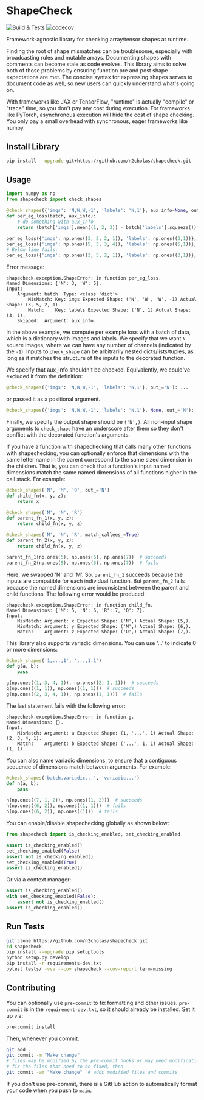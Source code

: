 
# ShapeCheck

![Build & Tests](https://github.com/n2cholas/shapecheck/workflows/Build%20and%20Tests/badge.svg)
[![codecov](https://codecov.io/gh/n2cholas/shapecheck/branch/main/graph/badge.svg?token=KAW5F029PM)](https://codecov.io/gh/n2cholas/shapecheck)

Framework-agnostic library for checking array/tensor shapes at runtime.

Finding the root of shape mismatches can be troublesome, especially with
broadcasting rules and mutable arrays. Documenting shapes with comments can
become stale as code evolves. This library aims to solve both of those problems
by ensuring function pre and post shape expectations are met. The concise
syntax for expressing shapes serves to document code as well, so new users can
quickly understand what's going on.

With frameworks like JAX or TensorFlow, "runtime" is actually "compile" or
"trace" time, so you don't pay any cost during execution. For frameworks like
PyTorch, asynchronous execution will hide the cost of shape checking. You only
pay a small overhead with synchronous, eager frameworks like numpy.

## Install Library

```bash
pip install --upgrade git+https://github.com/n2cholas/shapecheck.git
```

## Usage

```python
import numpy as np
from shapecheck import check_shapes

@check_shapes({'imgs': 'N,W,W,-1', 'labels': 'N,1'}, aux_info=None, out_='N')
def per_eg_loss(batch, aux_info):
    # do something with aux_info
    return (batch['imgs'].mean((1, 2, 3)) - batch['labels'].squeeze())**2

per_eg_loss({'imgs': np.ones((3, 2, 2, 1)), 'labels': np.ones((3,1))}, np.ones(1))
per_eg_loss({'imgs': np.ones((5, 3, 3, 4)), 'labels': np.ones((5,1))}, 'any')
# Below line fails:
per_eg_loss({'imgs': np.ones((3, 5, 2, 1)), 'labels': np.ones((3,1))}, 'any')
```

Error message:

```
shapecheck.exception.ShapeError: in function per_eg_loss.
Named Dimensions: {'N': 3, 'W': 5}.
Input:
    Argument: batch  Type: <class 'dict'>
        MisMatch: Key: imgs Expected Shape: ('N', 'W', 'W', -1) Actual Shape: (3, 5, 2, 1).
        Match:    Key: labels Expected Shape: ('N', 1) Actual Shape: (3, 1).
    Skipped:  Argument: aux_info.
```

In the above example, we compute per example loss with a batch of data, which
is a dictionary with images and labels. We specify that we want `N` square
images, where we can have any number of channels (indicated by the `-1`).
Inputs to `check_shape` can be arbitrarily nested dicts/lists/tuples, as long
as it matches the structure of the inputs to the decorated function.

We specify that aux_info shouldn't be checked. Equivalently, we could've
excluded it from the definition:

```python
@check_shapes({'imgs': 'N,W,W,-1', 'labels': 'N,1'}, out_='N'): ...
```

or passed it as a positional argument.

```python
@check_shapes({'imgs': 'N,W,W,-1', 'labels': 'N,1'}, None, out_='N'): ...
```

Finally, we specify the output shape should be `('N',)`. All non-input shape
arguments to `check_shape` have an underscore after them so they don't
conflict with the decorated function's arguments.

If you have a function with shapechecking that calls many other functions
with shapechecking, you can optionally enforce that dimensions with the same
letter name in the parent correspond to the same sized dimension in the children.
That is, you can check that a function's input named dimensions match the same
named dimensions of all functions higher in the call stack. For example:

```python
@check_shapes('N', 'M', 'O', out_='N')
def child_fn(x, y, z):
    return x

@check_shapes('M', 'N', 'R')
def parent_fn_1(x, y, z):
    return child_fn(x, y, z)

@check_shapes('M', 'N', 'R', match_callees_=True)
def parent_fn_2(x, y, z):
    return child_fn(x, y, z)

parent_fn_1(np.ones(5), np.ones(6), np.ones(7))  # succeeds
parent_fn_2(np.ones(5), np.ones(6), np.ones(7))  # fails
```

Here, we swapped 'N' and 'M'. So, `parent_fn_1` succeeds because the inputs are
compatible for each individual function. But `parent_fn_2` fails because the
named dimensions are inconsistent between the parent and child functions. The
following error would be produced:

```
shapecheck.exception.ShapeError: in function child_fn.
Named Dimensions: {'M': 5, 'N': 6, 'R': 7, 'O': 7}.
Input:
    MisMatch: Argument: x Expected Shape: ('N',) Actual Shape: (5,).
    MisMatch: Argument: y Expected Shape: ('M',) Actual Shape: (6,).
    Match:    Argument: z Expected Shape: ('O',) Actual Shape: (7,).
```

This library also supports variadic dimensions. You can use '...' to indicate 0
or more dimensions:

```python
@check_shapes('1,...,1', '...,1,1')
def g(a, b):
    pass

g(np.ones((1, 3, 4, 1)), np.ones((2, 1, 1)))  # succeeds
g(np.ones((1, 1)), np.ones((1, 1)))  # succeeds
g(np.ones((2, 3, 4, 1)), np.ones((1, 1)))  # fails
```

The last statement fails with the following error:

```
shapecheck.exception.ShapeError: in function g.
Named Dimensions: {}.
Input:
    MisMatch: Argument: a Expected Shape: (1, '...', 1) Actual Shape: (2, 3, 4, 1).
    Match:    Argument: b Expected Shape: ('...', 1, 1) Actual Shape: (1, 1).
```

You can also name variadic dimensions, to ensure that a contiguous sequence of
dimensions match between arguments. For example:

```python
@check_shapes('batch,variadic...', 'variadic...')
def h(a, b):
    pass

h(np.ones((7, 1, 2)), np.ones((1, 2)))  # succeeds
h(np.ones((6, 2)), np.ones((1, 1)))  # fails
h(np.ones((6, 2)), np.ones((1)))  # fails
```

You can enable/disable shapechecking globally as shown below:

```python
from shapecheck import is_checking_enabled, set_checking_enabled

assert is_checking_enabled()
set_checking_enabled(False)
assert not is_checking_enabled()
set_checking_enabled(True)
assert is_checking_enabled()
```

Or via a context manager:

```python
assert is_checking_enabled()
with set_checking_enabled(False):
    assert not is_checking_enabled()
assert is_checking_enabled()
```

## Run Tests

```bash
git clone https://github.com/n2cholas/shapecheck.git
cd shapecheck
pip install --upgrade pip setuptools
python setup.py develop
pip install -r requirements-dev.txt
pytest tests/ -vvv --cov shapecheck --cov-report term-missing
```

## Contributing

You can optionally use `pre-commit` to fix formatting and other issues.
`pre-commit` is in the `requirement-dev.txt`, so it should already be
installed. Set it up via:

```bash
pre-commit install
```

Then, whenever you commit:

```bash
git add .
git commit -m "Make change"
# files may be modified by the pre-commit hooks or may need modification
# fix the files that need to be fixed, then
git commit -am "Make change"  # adds modified files and commits
```

If you don't use pre-commit, there is a GitHub action to automatically
format your code when you push to `main`.
